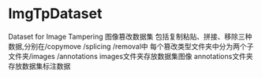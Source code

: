 # ImgTpDataset
Dataset for Image Tampering
图像篡改数据集
包括复制粘贴、拼接、移除三种数据,分别在/copymove /splicing /removal中
每个篡改类型文件夹中分为两个子文件夹/images /annotations images文件夹存放数据集图像 annotations文件夹存放数据集标注数据
